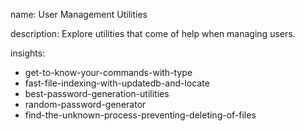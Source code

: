 name: User Management Utilities

description: Explore utilities that come of help when managing users.

insights:
  - get-to-know-your-commands-with-type
  - fast-file-indexing-with-updatedb-and-locate
  - best-password-generation-utilities
  - random-password-generator
  - find-the-unknown-process-preventing-deleting-of-files
 
